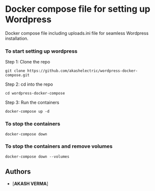 # Docker compose file for setting up Wordpress
Docker compose file including uploads.ini file for seamless Wordpress installation.

### To start setting up wordpress

Step 1: Clone the repo

```
git clone https://github.com/akashelectric/wordpress-docker-compose.git
```

Step 2: cd into the repo

```
cd wordpress-docker-compose
```

Step 3: Run the containers

```
docker-compose up -d
```

### To stop the containers

```
docker-compose down
```


### To stop the containers and remove volumes

```
docker-compose down --volumes
```

## Authors

- [**AKASH VERMA**]

